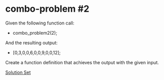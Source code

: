# combo-problem #2

Given the following function call:
- combo_problem2(2);

And the resulting output:
- [0,3,0,0,6,0,0,9,0,0,12];

Create a function definition that achieves the output with the given input. 

<a href="http://jsbin.com/jifawu/edit?html,js,output" target="_blank">Solution Set</a>


